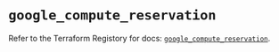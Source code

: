 # `google_compute_reservation`

Refer to the Terraform Registory for docs: [`google_compute_reservation`](https://registry.terraform.io/providers/hashicorp/google/4.80.0/docs/resources/compute_reservation).

